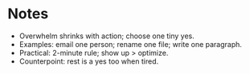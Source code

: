 
# Notes
- Overwhelm shrinks with action; choose one tiny yes.
- Examples: email one person; rename one file; write one paragraph.
- Practical: 2-minute rule; show up > optimize.
- Counterpoint: rest is a yes too when tired.
